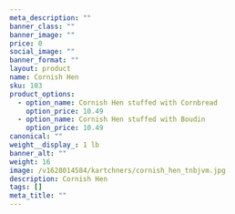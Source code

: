 ```yaml
---
meta_description: ""
banner_class: ""
banner_image: ""
price: 0
social_image: ""
banner_format: ""
layout: product
name: Cornish Hen
sku: 103
product_options:
  - option_name: Cornish Hen stuffed with Cornbread
    option_price: 10.49
  - option_name: Cornish Hen stuffed with Boudin
    option_price: 10.49
canonical: ""
weight__display_: 1 lb
banner_alt: ""
weight: 16
image: /v1628014584/kartchners/cornish_hen_tnbjvm.jpg
description: Cornish Hen
tags: []
meta_title: ""
---
```

